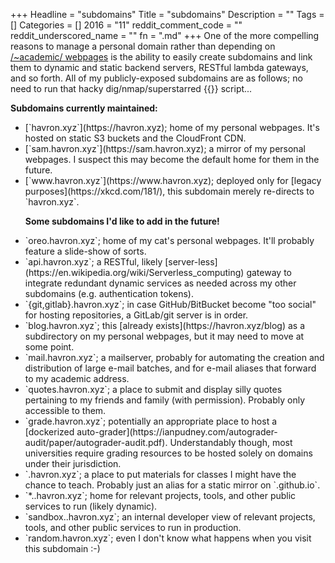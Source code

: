 +++
Headline = "subdomains"
Title = "subdomains"
Description = ""
Tags = []
Categories = []
2016 = "11"
reddit_comment_code = ""
reddit_underscored_name = ""
fn = ".md"
+++
One of the more compelling reasons to manage a personal domain 
rather than depending on [/~academic/
webpages](https://www.cs.cornell.edu/~havron/) is the ability to easily create 
subdomains and link them to dynamic and static backend servers, RESTful lambda gateways, and so forth. 
All of my publicly-exposed subdomains are as follows; no need to run that hacky
dig/nmap/superstarred {{<fa github >}} script...

**Subdomains currently maintained:**
<ul class="ul-interests fa-ul">

<li>
<i class="fa-li fa fa-hand-o-right"></i>
[`havron.xyz`](https://havron.xyz); home of my personal webpages. It's hosted on
static S3 buckets and the CloudFront CDN.
</li>

<li>
<i class="fa-li fa fa-hand-o-right"></i>
[`sam.havron.xyz`](https://sam.havron.xyz); a mirror of my personal webpages. I
suspect this may become the default home for them in the future.
</li>

<li>
<i class="fa-li fa fa-hand-o-right"></i>
[`www.havron.xyz`](https://www.havron.xyz); deployed only for [legacy purposes](https://xkcd.com/181/), this subdomain merely re-directs 
to `havron.xyz`.
</li>

**Some subdomains I'd like to add in the future!**

<li>
<i class="fa-li fa fa-hand-o-right"></i>
`oreo.havron.xyz`; home of my cat's personal webpages. It'll probably feature a
slide-show of sorts.
</li>

<li>
<i class="fa-li fa fa-hand-o-right"></i>
`api.havron.xyz`; a RESTful, likely
[server-less](https://en.wikipedia.org/wiki/Serverless_computing) gateway to
integrate redundant dynamic services as needed across my other subdomains (e.g.
authentication tokens).
</li>

<li>
<i class="fa-li fa fa-hand-o-right"></i>
`{git,gitlab}.havron.xyz`; in case GitHub/BitBucket become "too social" for hosting
repositories, a GitLab/git server is in order.
</li>

<li>
<i class="fa-li fa fa-hand-o-right"></i>
`blog.havron.xyz`; this [already exists](https://havron.xyz/blog) as a subdirectory on my personal 
webpages, but it may need to move at some point.
</li>

<li>
<i class="fa-li fa fa-hand-o-right"></i>
`mail.havron.xyz`; a mailserver, probably for automating the creation and
distribution of large e-mail batches, and for e-mail aliases that forward to my
academic address.
</li>

<li>
<i class="fa-li fa fa-hand-o-right"></i>
`quotes.havron.xyz`; a place to submit and display silly quotes pertaining to my
friends and family (with permission). Probably only accessible to them.
</li>

<li>
<i class="fa-li fa fa-hand-o-right"></i>
`grade.havron.xyz`; potentially an appropriate place to host a [dockerized
auto-grader](https://ianpudney.com/autograder-audit/paper/autograder-audit.pdf). 
Understandably though, most universities require grading resources to be hosted solely on domains under their 
jurisdiction.
</li>

<li>
<i class="fa-li fa fa-hand-o-right"></i>
`<class>.havron.xyz`; a place to put materials for classes I might have the
chance to teach. Probably just an alias for a static mirror on `<class>.github.io`.
</li>

<li>
<i class="fa-li fa fa-hand-o-right"></i>
`*.<project>.havron.xyz`; home for relevant projects, tools, and other public services to run (likely dynamic).
</li>

<li>
<i class="fa-li fa fa-hand-o-right"></i>
`sandbox.<project>.havron.xyz`; an internal developer view of relevant projects, tools,
and other public services to run in production.
</li>

<li>
<i class="fa-li fa fa-hand-o-right"></i>
`random.havron.xyz`; even I don't know what happens when you visit this
subdomain :-)
</li>

</ul>
